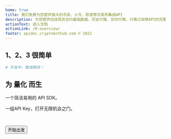 ```yaml
---
home: true
title: 我们免费为您提供强大的币安、火币、欧意等交易所集成API
description: 为您提供包括现货合约基础数据、历史行情、实时行情、行情订阅等API的完整API文档、代码范例及测试环境。适合高频交易、策略交易者。
actionText: 进入文档
actionLink: /0-overview/
footer: apidoc.cryptobothub.com © 2022
---
```


## 1、2、3 很简单

```bash
# 开发中，敬请期待！
```

<Section>

## 为 量化 而生

一个简洁易用的 API SDK。

一组API Key，打开无限机会之门。

<br>

<Button type="light" to="/sdk/">开始出发</Button>

</Section>